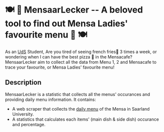 # 🍽 🥨 MensaarLecker -- A beloved tool to find out Mensa Ladies' favourite menu 🥨 🍽

As an [UdS](https://www.uni-saarland.de/start.html) Student, 
Are you tired of seeing french fries🍟 3 times a week, or wondering when I can have the best pizza 🍕 in the Mensacafe?
MensaarLecker aim to collect all the data from Menu 1, 2 and Mensacafe to trace your favourite, or Mensa Ladies' favourite menu!
 
## Description

MensaarLecker is a statistic that collects all the menus' occurances and providing daily menu information. It contains:
- A web scraper that collects the [daily menu](https://mensaar.de/#/menu/sb) of the Mensa in Saarland University. 
- A statistics that calculates each items' (main dish & side dish) occurance and percentage.
